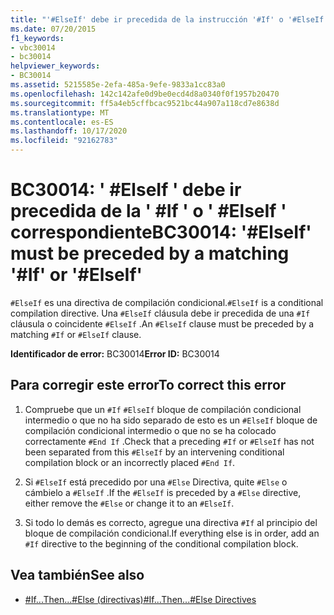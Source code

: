 ```yaml
---
title: "'#ElseIf' debe ir precedida de la instrucción '#If' o '#ElseIf' correspondiente"
ms.date: 07/20/2015
f1_keywords:
- vbc30014
- bc30014
helpviewer_keywords:
- BC30014
ms.assetid: 5215585e-2efa-485a-9efe-9833a1cc83a0
ms.openlocfilehash: 142c142afe0d9be0ecd4d8a0340f0f1957b20470
ms.sourcegitcommit: ff5a4eb5cffbcac9521bc44a907a118cd7e8638d
ms.translationtype: MT
ms.contentlocale: es-ES
ms.lasthandoff: 10/17/2020
ms.locfileid: "92162783"
---
```

# <a name="bc30014-elseif-must-be-preceded-by-a-matching-if-or-elseif"></a><span data-ttu-id="bac4f-102">BC30014: ' #ElseIf ' debe ir precedida de la ' #If ' o ' #ElseIf ' correspondiente</span><span class="sxs-lookup"><span data-stu-id="bac4f-102">BC30014: '#ElseIf' must be preceded by a matching '#If' or '#ElseIf'</span></span>

<span data-ttu-id="bac4f-103">`#ElseIf` es una directiva de compilación condicional.</span><span class="sxs-lookup"><span data-stu-id="bac4f-103">`#ElseIf` is a conditional compilation directive.</span></span> <span data-ttu-id="bac4f-104">Una `#ElseIf` cláusula debe ir precedida de una `#If` cláusula o coincidente `#ElseIf` .</span><span class="sxs-lookup"><span data-stu-id="bac4f-104">An `#ElseIf` clause must be preceded by a matching `#If` or `#ElseIf` clause.</span></span>

 <span data-ttu-id="bac4f-105">**Identificador de error:** BC30014</span><span class="sxs-lookup"><span data-stu-id="bac4f-105">**Error ID:** BC30014</span></span>

## <a name="to-correct-this-error"></a><span data-ttu-id="bac4f-106">Para corregir este error</span><span class="sxs-lookup"><span data-stu-id="bac4f-106">To correct this error</span></span>

1. <span data-ttu-id="bac4f-107">Compruebe que un `#If` `#ElseIf` bloque de compilación condicional intermedio o que no ha sido separado de esto es un `#ElseIf` bloque de compilación condicional intermedio o que no se ha colocado correctamente `#End If` .</span><span class="sxs-lookup"><span data-stu-id="bac4f-107">Check that a preceding `#If` or `#ElseIf` has not been separated from this `#ElseIf` by an intervening conditional compilation block or an incorrectly placed `#End If`.</span></span>

2. <span data-ttu-id="bac4f-108">Si `#ElseIf` está precedido por una `#Else` Directiva, quite `#Else` o cámbielo a `#ElseIf` .</span><span class="sxs-lookup"><span data-stu-id="bac4f-108">If the `#ElseIf` is preceded by a `#Else` directive, either remove the `#Else` or change it to an `#ElseIf`.</span></span>

3. <span data-ttu-id="bac4f-109">Si todo lo demás es correcto, agregue una directiva `#If` al principio del bloque de compilación condicional.</span><span class="sxs-lookup"><span data-stu-id="bac4f-109">If everything else is in order, add an `#If` directive to the beginning of the conditional compilation block.</span></span>

## <a name="see-also"></a><span data-ttu-id="bac4f-110">Vea también</span><span class="sxs-lookup"><span data-stu-id="bac4f-110">See also</span></span>

- [<span data-ttu-id="bac4f-111">#If...Then...#Else (directivas)</span><span class="sxs-lookup"><span data-stu-id="bac4f-111">#If...Then...#Else Directives</span></span>](../directives/if-then-else-directives.md)
